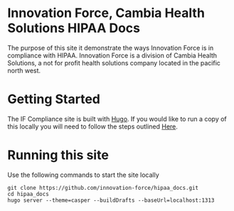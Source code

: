 # Innovation Force, Cambia Health Solutions HIPAA Docs

The purpose of this site it demonstrate the ways Innovation Force is in compliance with HIPAA. Innovation Force is a division of Cambia Health Solutions, a not for profit health solutions company located in the pacific north west.

# Getting Started
The IF Compliance site is built with [Hugo](https://gohugo.io). If you would like to run a copy of this locally you will need to follow the steps outlined [Here](https://gohugo.io/overview/quickstart/).

# Running this site
Use the following commands to start the site locally
<pre><code>git clone https://github.com/innovation-force/hipaa_docs.git
cd hipaa_docs
hugo server --theme=casper --buildDrafts --baseUrl=localhost:1313
</code></pre>
